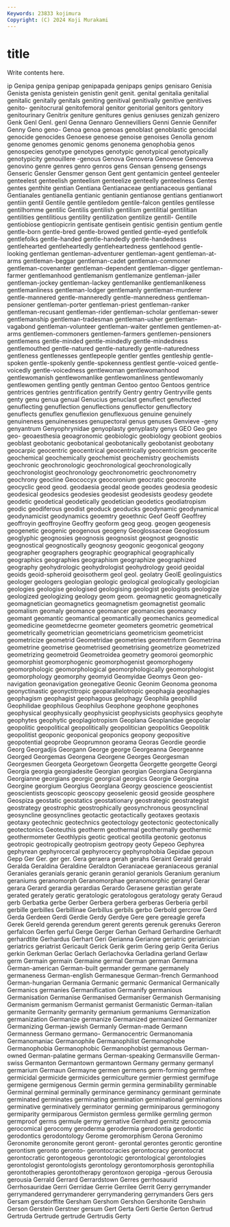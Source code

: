 ```yaml
---
Keywords: 23833 kojimura
Copyright: (C) 2024 Koji Murakami
---
```


# title

Write contents here.



ip Genipa genipa genipap
genipapada genipaps genips genisaro Genisia Genista genista genistein genistin genit
genit. genital genitalia genitalial genitalic genitally genitals geniting genitival genitivally
genitive genitives genito- genitocrural genitofemoral genitor genitorial genitors genitory genitourinary
Genitrix geniture genitures genius geniuses genizah genizero Genk Genl Genl.
genl Genna Gennaro Gennevilliers Genni Gennie Gennifer Genny Geno geno-
Genoa genoa genoas genoblast genoblastic genocidal genocide genocides Genoese genoese
genoise genoises Genolla genom genome genomes genomic genoms genonema genophobia
genos genospecies genotype genotypes genotypic genotypical genotypically genotypicity genouillere -genous
Genova Genovera Genovese Genoveva genovino genre genres genro genros gens
Gensan genseng gensengs Genseric Gensler Gensmer genson Gent gent gentamicin
genteel genteeler genteelest genteelish genteelism genteelize genteelly genteelness Gentes gentes
genthite gentian Gentiana Gentianaceae gentianaceous gentianal Gentianales gentianella gentianic gentianin
gentianose gentians gentianwort gentiin gentil Gentile gentile gentiledom gentile-falcon gentiles
gentilesse gentilhomme gentilic Gentilis gentilish gentilism gentilitial gentilitian gentilities gentilitious
gentility gentilization gentilize gentill- Gentille gentiobiose gentiopicrin gentisate gentisein gentisic
gentisin gentium gentle gentle-born gentle-bred gentle-browed gentled gentle-eyed gentlefolk gentlefolks
gentle-handed gentle-handedly gentle-handedness gentlehearted gentleheartedly gentleheartedness gentlehood gentle-looking gentleman gentleman-adventurer
gentleman-agent gentleman-at-arms gentleman-beggar gentleman-cadet gentleman-commoner gentleman-covenanter gentleman-dependent gentleman-digger gentleman-farmer gentlemanhood
gentlemanism gentlemanize gentleman-jailer gentleman-jockey gentleman-lackey gentlemanlike gentlemanlikeness gentlemanliness gentleman-lodger gentlemanly
gentleman-murderer gentle-mannered gentle-manneredly gentle-manneredness gentleman-pensioner gentleman-porter gentleman-priest gentleman-ranker gentleman-recusant gentleman-rider
gentleman-scholar gentleman-sewer gentlemanship gentleman-tradesman gentleman-usher gentleman-vagabond gentleman-volunteer gentleman-waiter gentlemen gentlemen-at-arms
gentlemen-commoners gentlemen-farmers gentlemen-pensioners gentlemens gentle-minded gentle-mindedly gentle-mindedness gentlemouthed gentle-natured gentle-naturedly
gentle-naturedness gentleness gentlenesses gentlepeople gentler gentles gentleship gentle-spoken gentle-spokenly gentle-spokenness
gentlest gentle-voiced gentle-voicedly gentle-voicedness gentlewoman gentlewomanhood gentlewomanish gentlewomanlike gentlewomanliness gentlewomanly
gentlewomen gentling gently gentman Gentoo gentoo Gentoos gentrice gentrices gentries
gentrification gentrify Gentry gentry Gentryville gents genty genu genua genual
Genucius genuclast genuflect genuflected genuflecting genuflection genuflections genuflector genuflectory genuflects
genuflex genuflexion genuflexuous genuine genuinely genuineness genuinenesses genupectoral genus genuses
Genvieve -geny genyantrum Genyophrynidae genyoplasty genyplasty genys GEO Geo geo
geo- geoaesthesia geoagronomic geobiologic geobiology geobiont geobios geoblast geobotanic geobotanical
geobotanically geobotanist geobotany geocarpic geocentric geocentrical geocentrically geocentricism geocerite geochemical
geochemically geochemist geochemistry geochemists geochronic geochronologic geochronological geochronologically geochronologist geochronology
geochronometric geochronometry geochrony geocline Geococcyx geocoronium geocratic geocronite geocyclic geod
geod. geodaesia geodal geode geodes geodesia geodesic geodesical geodesics geodesies
geodesist geodesists geodesy geodete geodetic geodetical geodetically geodetician geodetics geodiatropism
geodic geodiferous geodist geoduck geoducks geodynamic geodynamical geodynamicist geodynamics geoemtry
geoethnic Geof Geoff Geoffrey geoffroyin geoffroyine Geoffry geoform geog geog.
geogen geogenesis geogenetic geogenic geogenous geogeny Geoglossaceae Geoglossum geoglyphic geognosies
geognosis geognosist geognost geognostic geognostical geognostically geognosy geogonic geogonical geogony
geographer geographers geographic geographical geographically geographics geographies geographism geographize geographized
geography geohydrologic geohydrologist geohydrology geoid geoidal geoids geoid-spheroid geoisotherm geol
geol. geolatry GeolE geolinguistics geologer geologers geologian geologic geological geologically
geologician geologies geologise geologised geologising geologist geologists geologize geologized geologizing
geology geom geom. geomagnetic geomagnetically geomagnetician geomagnetics geomagnetism geomagnetist geomalic
geomalism geomaly geomance geomancer geomancies geomancy geomant geomantic geomantical geomantically
geomechanics geomedical geomedicine geometdecrne geometer geometers geometric geometrical geometrically geometrician
geometricians geometricism geometricist geometricize geometrid Geometridae geometries geometriform Geometrina geometrine
geometrise geometrised geometrising geometrize geometrized geometrizing geometroid Geometroidea geometry geomoroi
geomorphic geomorphist geomorphogenic geomorphogenist geomorphogeny geomorphologic geomorphological geomorphologically geomorphologist geomorphology
geomorphy geomyid Geomyidae Geomys Geon geo-navigation geonavigation geonegative Geonic Geonim
Geonoma geonoma geonyctinastic geonyctitropic geoparallelotropic geophagia geophagies geophagism geophagist geophagous
geophagy Geophila geophilid Geophilidae geophilous Geophilus Geophone geophone geophones geophysical
geophysically geophysicist geophysicists geophysics geophyte geophytes geophytic geoplagiotropism Geoplana Geoplanidae
geopolar geopolitic geopolitical geopolitically geopolitician geopolitics Geopolitik geopolitist geoponic geoponical
geoponics geopony geopositive geopotential geoprobe Geoprumnon georama Georas Geordie geordie
Georg Georgadjis Georgann George george Georgeanna Georgeanne Georged Georgemas Georgena
Georgene Georges Georgesman Georgesmen Georgeta Georgetown Georgetta Georgette georgette Georgi
Georgia georgia georgiadesite Georgian georgian Georgiana Georgianna Georgianne georgians georgic
georgical georgics Georgie Georgina Georgine georgium Georgius Georglana Georgy geoscience
geoscientist geoscientists geoscopic geoscopy geoselenic geosid geoside geosphere Geospiza geostatic
geostatics geostationary geostrategic geostrategist geostrategy geostrophic geostrophically geosynchronous geosynclinal geosyncline
geosynclines geotactic geotactically geotaxes geotaxis geotaxy geotechnic geotechnics geotectology geotectonic
geotectonically geotectonics Geoteuthis geotherm geothermal geothermally geothermic geothermometer Geothlypis geotic
geotical geotilla geotonic geotonus geotropic geotropically geotropism geotropy geoty Gepeoo
Gephyrea gephyrean gephyrocercal gephyrocercy gephyrophobia Gepidae gepoun Gepp Ger Ger.
ger ger. Gera geraera gerah gerahs Geraint Gerald gerald Geralda
Geraldina Geraldine Geraldton Geraniaceae geraniaceous geranial Geraniales geranials geranic geranin
geraniol geraniols Geranium geranium geraniums geranomorph Geranomorphae geranomorphic geranyl Gerar
gerara Gerard gerardia gerardias Gerardo Gerasene gerastian gerate gerated gerately
geratic geratologic geratologous geratology geraty Geraud gerb Gerbatka gerbe Gerber
Gerbera gerbera gerberas Gerberia gerbil gerbille gerbilles Gerbillinae Gerbillus gerbils
gerbo Gerbold gercrow Gerd Gerda Gerdeen Gerdi Gerdie Gerdy Gerdye
Gere gere gereagle gerefa Gerek Gereld gerenda gerendum gerent gerents
gerenuk gerenuks Gereron gerfalcon Gerfen gerful Gerge Gerger Gerhan Gerhard
Gerhardine Gerhardt gerhardtite Gerhardus Gerhart Geri Gerianna Gerianne geriatric geriatrician
geriatrics geriatrist Gericault Gerick Gerik gerim Gering gerip Gerita Gerius
gerkin Gerkman Gerlac Gerlach Gerlachovka Gerladina gerland Gerlaw germ Germain
germain Germaine germal German german Germana German-american German-built germander germane
germanely germaneness German-english Germanesque German-french Germanhood German-hungarian Germania Germanic germanic
Germanical Germanically Germanics germanies Germanification Germanify germanious Germanisation Germanise Germanised
Germaniser Germanish Germanising Germanism germanism Germanist germanist Germanistic German-italian germanite
Germanity germanity germanium germaniums Germanization germanization Germanize germanize Germanized germanized
Germanizer Germanizing German-jewish Germanly German-made Germann Germanness Germano germano- Germanocentric
Germanomania Germanomaniac Germanophile Germanophilist Germanophobe Germanophobia Germanophobic Germanophobist germanous German-owned
German-palatine germans German-speaking Germansville German-swiss Germanton Germantown germantown Germany germany
germanyl germarium Germaun Germayne germen germens germ-forming germfree germicidal germicide
germicides germiculture germier germiest germifuge germigene germigenous Germin germin germina
germinability germinable Germinal germinal germinally germinance germinancy germinant germinate germinated
germinates germinating germination germinational germinations germinative germinatively germinator germing germiniparous
germinogony germiparity germiparous Germiston germless germlike germling germon germproof germs
germule germy gernative Gernhard gernitz gerocomia gerocomical gerocomy geroderma gerodermia
gerodontia gerodontic gerodontics gerodontology Gerome geromorphism Gerona Geronimo Geronomite geronomite
geront geront- gerontal gerontes gerontic gerontine gerontism geronto geronto- gerontocracies
gerontocracy gerontocrat gerontocratic gerontogeous gerontologic gerontological gerontologies gerontologist gerontologists gerontology
gerontomorphosis gerontophilia gerontotherapies gerontotherapy gerontoxon geropiga -gerous Gerousia gerousia Gerrald
Gerrard Gerrardstown Gerres gerrhosaurid Gerrhosauridae Gerri Gerridae Gerrie Gerrilee Gerrit
Gerry gerrymander gerrymandered gerrymanderer gerrymandering gerrymanders Gers gers Gersam gersdorffite
Gersham Gershom Gershon Gershonite Gershwin Gerson Gerstein Gerstner gersum Gert
Gerta Gerti Gertie Gerton Gertrud Gertruda Gertrude gertrude Gertrudis Gerty
